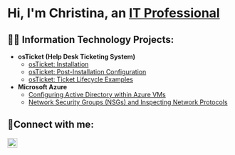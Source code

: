 <h1>Hi, I'm Christina, an <a href="https://linkedin.com/in/cdelavar">IT Professional</a></h1>

<h2>👨‍💻 Information Technology Projects:</h2>

- <b>osTicket (Help Desk Ticketing System)</b>
  - [osTicket: Installation](https://github.com/cdelavar/osticket-prereqs)
  - [osTicket: Post-Installation Configuration](https://github.com/cdelavar/post-install-config)
  - [osTicket: Ticket Lifecycle Examples](https://github.com/cdelavar/ticket-lifecycle)
- <b>Microsoft Azure</b>
  - [Configuring Active Directory within Azure VMs](https://github.com/cdelavar/configure-ad)
  - [Network Security Groups (NSGs) and Inspecting Network Protocols](https://github.com/cdelavar/azure-network-protocols)

<h2>🤳Connect with me:</h2>


[<img align="left" alt="Christina | LinkedIn" width="22px" src="https://cdn.jsdelivr.net/npm/simple-icons@v3/icons/linkedin.svg" />][linkedin]



[linkedin]: https://linkedin.com/in/cdelavar
